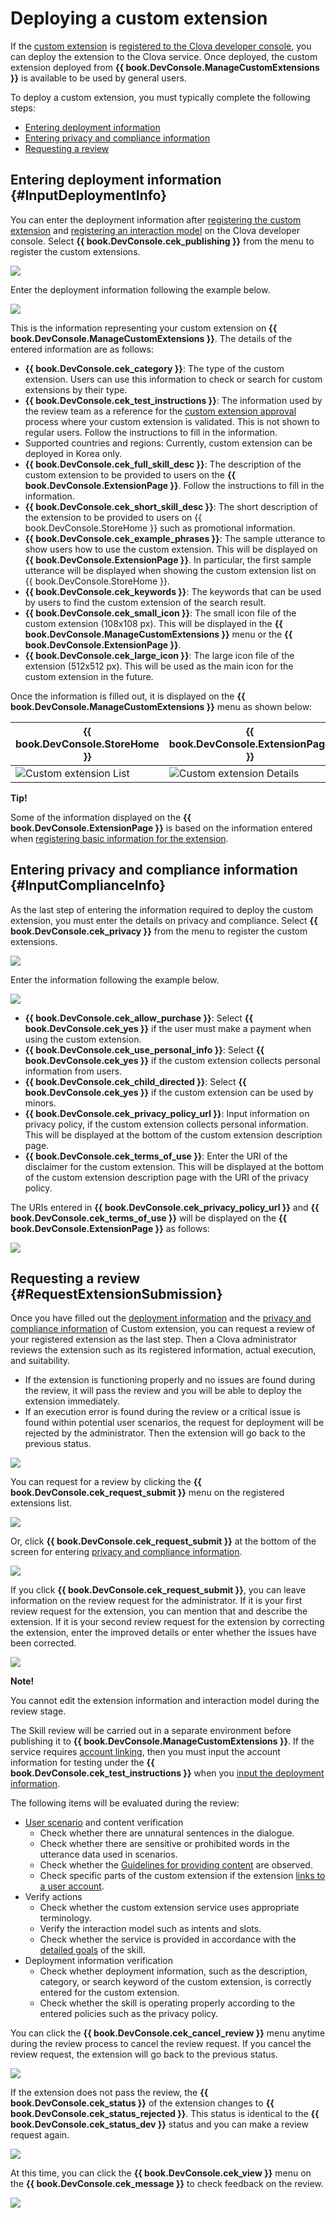 <!-- Note! This content includes shared parts. Therefore, when you update this, you should beware of synchronization. -->

# Deploying a custom extension
If the [custom extension](/Develop/Guides/Build_Custom_Extension.md) is [registered to the Clova developer console](/DevConsole/Guides/Register_Custom_Extension.md), you can deploy the extension to the Clova service. Once deployed, the custom extension deployed from **{{ book.DevConsole.ManageCustomExtensions }}** is available to be used by general users.

To deploy a custom extension, you must typically complete the following steps:

* [Entering deployment information](#InputDeploymentInfo)
* [Entering privacy and compliance information](#InputComplianceInfo)
* [Requesting a review](#RequestExtensionSubmission)

## Entering deployment information {#InputDeploymentInfo}

You can enter the deployment information after [registering the custom extension](/DevConsole/Guides/Register_Custom_Extension.md) and [registering an interaction model](/DevConsole/Guides/Register_Interaction_Model.md) on the Clova developer console. Select **{{ book.DevConsole.cek_publishing }}** from the menu to register the custom extensions.

![](/DevConsole/Assets/Images/DevConsole-Custom_Extension_Deployment_Info_Menu.png)

Enter the deployment information following the example below.

![](/DevConsole/Assets/Images/DevConsole-Input_Custom_Extension_Deployment_Info.png)

This is the information representing your custom extension on **{{ book.DevConsole.ManageCustomExtensions }}**. The details of the entered information are as follows:

* **{{ book.DevConsole.cek_category }}**: The type of the custom extension. Users can use this information to check or search for custom extensions by their type.
* **{{ book.DevConsole.cek_test_instructions }}**: The information used by the review team as a reference for the [custom extension approval](#RequestExtensionSubmission) process where your custom extension is validated. This is not shown to regular users. Follow the instructions to fill in the information.
* Supported countries and regions: Currently, custom extension can be deployed in Korea only.
* **{{ book.DevConsole.cek_full_skill_desc }}**: The description of the custom extension to be provided to users on the **{{ book.DevConsole.ExtensionPage }}**. Follow the instructions to fill in the information.
* **{{ book.DevConsole.cek_short_skill_desc }}**: The short description of the extension to be provided to users on {{ book.DevConsole.StoreHome }} such as promotional information.
* **{{ book.DevConsole.cek_example_phrases }}**: The sample utterance to show users how to use the custom extension. This will be displayed on **{{ book.DevConsole.ExtensionPage }}**. In particular, the first sample utterance will be displayed when showing the custom extension list on {{ book.DevConsole.StoreHome }}.
* **{{ book.DevConsole.cek_keywords }}**: The keywords that can be used by users to find the custom extension of the search result.
* **{{ book.DevConsole.cek_small_icon }}**: The small icon file of the custom extension (108x108 px). This will be displayed in the **{{ book.DevConsole.ManageCustomExtensions }}** menu or the **{{ book.DevConsole.ExtensionPage }}**.
* **{{ book.DevConsole.cek_large_icon }}**: The large icon file of the extension (512x512 px). This will be used as the main icon for the custom extension in the future.

Once the information is filled out, it is displayed on the **{{ book.DevConsole.ManageCustomExtensions }}** menu as shown below:

| {{ book.DevConsole.StoreHome }} | {{ book.DevConsole.ExtensionPage }}   |
|-------------------|-------------------|
| ![Custom extension List](/DevConsole/Assets/Images/DevConsole-Store_UI_Example-Custom_Extension_Store_Home.png) | ![Custom extension Details](/DevConsole/Assets/Images/DevConsole-Store_UI_Example-Custom_Extension_Page.png) |

<div class="tip">
  <p><strong>Tip!</strong></p>
  <p>Some of the information displayed on the <strong>{{ book.DevConsole.ExtensionPage }}</strong> is based on the information entered when <a href="/DevConsole/Guides/Register_Custom_Extension.md#InputExtensionInfo">registering basic information for the extension</a>.</p>
</div>

## Entering privacy and compliance information {#InputComplianceInfo}

As the last step of entering the information required to deploy the custom extension, you must enter the details on privacy and compliance. Select **{{ book.DevConsole.cek_privacy }}** from the menu to register the custom extensions.

![](/DevConsole/Assets/Images/DevConsole-Custom_Extension_Policy_Menu.png)

Enter the information following the example below.

![](/DevConsole/Assets/Images/DevConsole-Input_Custom_Extension_Policy.png)

* **{{ book.DevConsole.cek_allow_purchase }}**: Select **{{ book.DevConsole.cek_yes }}** if the user must make a payment when using the custom extension.
* **{{ book.DevConsole.cek_use_personal_info }}**: Select **{{ book.DevConsole.cek_yes }}** if the custom extension collects personal information from users.
* **{{ book.DevConsole.cek_child_directed }}**: Select **{{ book.DevConsole.cek_yes }}** if the custom extension can be used by minors.
* **{{ book.DevConsole.cek_privacy_policy_url }}**: Input information on privacy policy, if the custom extension collects personal information. This will be displayed at the bottom of the custom extension description page.
* **{{ book.DevConsole.cek_terms_of_use }}**: Enter the URI of the disclaimer for the custom extension. This will be displayed at the bottom of the custom extension description page with the URI of the privacy policy.

The URIs entered in **{{ book.DevConsole.cek_privacy_policy_url }}** and **{{ book.DevConsole.cek_terms_of_use }}** will be displayed on the **{{ book.DevConsole.ExtensionPage }}** as follows:

![](/DevConsole/Assets/Images/DevConsole-Store_UI_Example-Extension_Policy.png)

<!-- Start of the shared content: RequestExtensionSubmission -->

## Requesting a review {#RequestExtensionSubmission}

Once you have filled out the [deployment information](#InputDeploymentInfo) and the [privacy and compliance information](#InputComplianceInfo) of Custom extension, you can request a review of your registered extension as the last step. Then a Clova administrator reviews the extension such as its registered information, actual execution, and suitability.

* If the extension is functioning properly and no issues are found during the review, it will pass the review and you will be able to deploy the extension immediately.
* If an execution error is found during the review or a critical issue is found within potential user scenarios, the request for deployment will be rejected by the administrator. Then the extension will go back to the previous status.

![](/DevConsole/Assets/Images/DevConsole-Extension_Submission_Process.png)

You can request for a review by clicking the **{{ book.DevConsole.cek_request_submit }}** menu on the registered extensions list.

![](/DevConsole/Assets/Images/DevConsole-Submit_Extension_1.png)

Or, click **{{ book.DevConsole.cek_request_submit }}** at the bottom of the screen for entering [privacy and compliance information](#InputComplianceInfo).

![](/DevConsole/Assets/Images/DevConsole-Submit_Extension_2.png)

If you click **{{ book.DevConsole.cek_request_submit }}**, you can leave information on the review request for the administrator. If it is your first review request for the extension, you can mention that and describe the extension. If it is your second review request for the extension by correcting the extension, enter the improved details or enter whether the issues have been corrected.

![](/DevConsole/Assets/Images/DevConsole-Submission_Request_Message.png)

<div class="note">
  <p><strong>Note!</strong></p>
  <p>You cannot edit the extension information and interaction model during the review stage.</p>
</div>

The Skill review will be carried out in a separate environment before publishing it to **{{ book.DevConsole.ManageCustomExtensions }}**. If the service requires [account linking](/Develop/Guides/Link_User_Account.md), then you must input the account information for testing under the **{{ book.DevConsole.cek_test_instructions }}** when you [input the deployment information](#InputDeploymentInfo).

The following items will be evaluated during the review:

* [User scenario](/Design/Design_Custom_Extension.md#MakeUseCaseScenarioScript) and content verification
  * Check whether there are unnatural sentences in the dialogue.
  * Check whether there are sensitive or prohibited words in the utterance data used in scenarios.
  * Check whether the [Guidelines for providing content](/Design/Rules_For_Content.md) are observed.
  * Check specific parts of the custom extension if the extension [links to a user account](/Develop/Guides/Link_User_Account.md).
* Verify actions
  * Check whether the custom extension service uses appropriate terminology.
  * Verify the interaction model such as intents and slots.
  * Check whether the service is provided in accordance with the [detailed goals](/Design/Design_Custom_Extension.md#SettingGoal) of the skill.
* Deployment information verification
  * Check whether deployment information, such as the description, category, or search keyword of the custom extension, is correctly entered for the custom extension.
  * Check whether the skill is operating properly according to the entered policies such as the privacy policy.

You can click the **{{ book.DevConsole.cek_cancel_review }}** menu anytime during the review process to cancel the review request. If you cancel the review request, the extension will go back to the previous status.

![](/DevConsole/Assets/Images/DevConsole-Cancel_Submission.png)

If the extension does not pass the review, the **{{ book.DevConsole.cek_status }}** of the extension changes to **{{ book.DevConsole.cek_status_rejected }}**. This status is identical to the **{{ book.DevConsole.cek_status_dev }}** status and you can make a review request again.

![](/DevConsole/Assets/Images/DevConsole-Extension_Submission_Rejected.png)

At this time, you can click the **{{ book.DevConsole.cek_view }}** menu on the **{{ book.DevConsole.cek_message }}** to check feedback on the review.

![](/DevConsole/Assets/Images/DevConsole-Show_Submission_Feedback.png)

<!-- End of the shared content -->
